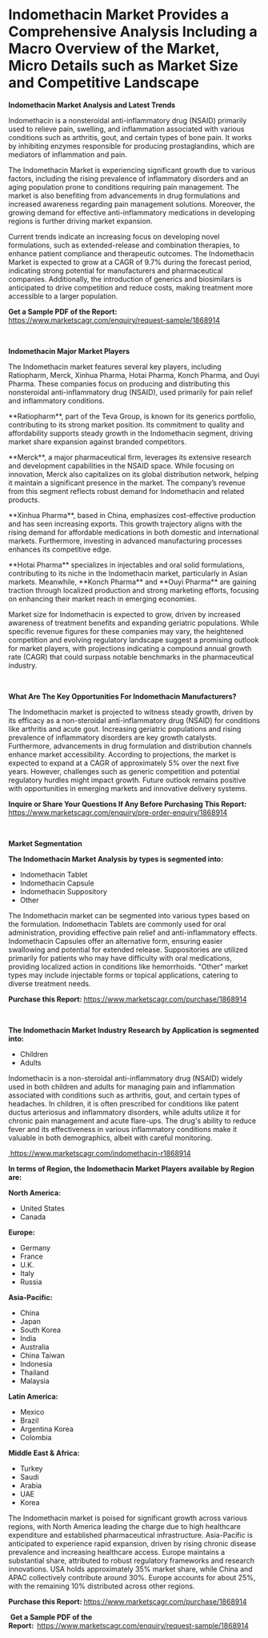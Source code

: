 <p><h1>Indomethacin Market Provides a Comprehensive Analysis Including a Macro Overview of the Market, Micro Details such as Market Size and Competitive Landscape</h1></p><p><strong>Indomethacin Market Analysis and Latest Trends</strong></p>
<p><p>Indomethacin is a nonsteroidal anti-inflammatory drug (NSAID) primarily used to relieve pain, swelling, and inflammation associated with various conditions such as arthritis, gout, and certain types of bone pain. It works by inhibiting enzymes responsible for producing prostaglandins, which are mediators of inflammation and pain.</p><p>The Indomethacin Market is experiencing significant growth due to various factors, including the rising prevalence of inflammatory disorders and an aging population prone to conditions requiring pain management. The market is also benefiting from advancements in drug formulations and increased awareness regarding pain management solutions. Moreover, the growing demand for effective anti-inflammatory medications in developing regions is further driving market expansion.</p><p>Current trends indicate an increasing focus on developing novel formulations, such as extended-release and combination therapies, to enhance patient compliance and therapeutic outcomes. The Indomethacin Market is expected to grow at a CAGR of 9.7% during the forecast period, indicating strong potential for manufacturers and pharmaceutical companies. Additionally, the introduction of generics and biosimilars is anticipated to drive competition and reduce costs, making treatment more accessible to a larger population.</p></p>
<p><strong>Get a Sample PDF of the Report:&nbsp;</strong> <a href="https://www.marketscagr.com/enquiry/request-sample/1868914?utm_campaign=3653&utm_medium=2&utm_source=Github&utm_content=ia&utm_term=19042025&utm_id=indomethacin">https://www.marketscagr.com/enquiry/request-sample/1868914</a></p>
<p>&nbsp;</p>
<p><strong>Indomethacin Major Market Players</strong></p>
<p><p>The Indomethacin market features several key players, including Ratiopharm, Merck, Xinhua Pharma, Hotai Pharma, Konch Pharma, and Ouyi Pharma. These companies focus on producing and distributing this nonsteroidal anti-inflammatory drug (NSAID), used primarily for pain relief and inflammatory conditions.</p><p>**Ratiopharm**, part of the Teva Group, is known for its generics portfolio, contributing to its strong market position. Its commitment to quality and affordability supports steady growth in the Indomethacin segment, driving market share expansion against branded competitors.</p><p>**Merck**, a major pharmaceutical firm, leverages its extensive research and development capabilities in the NSAID space. While focusing on innovation, Merck also capitalizes on its global distribution network, helping it maintain a significant presence in the market. The company’s revenue from this segment reflects robust demand for Indomethacin and related products.</p><p>**Xinhua Pharma**, based in China, emphasizes cost-effective production and has seen increasing exports. This growth trajectory aligns with the rising demand for affordable medications in both domestic and international markets. Furthermore, investing in advanced manufacturing processes enhances its competitive edge.</p><p>**Hotai Pharma** specializes in injectables and oral solid formulations, contributing to its niche in the Indomethacin market, particularly in Asian markets. Meanwhile, **Konch Pharma** and **Ouyi Pharma** are gaining traction through localized production and strong marketing efforts, focusing on enhancing their market reach in emerging economies.</p><p>Market size for Indomethacin is expected to grow, driven by increased awareness of treatment benefits and expanding geriatric populations. While specific revenue figures for these companies may vary, the heightened competition and evolving regulatory landscape suggest a promising outlook for market players, with projections indicating a compound annual growth rate (CAGR) that could surpass notable benchmarks in the pharmaceutical industry.</p></p>
<p>&nbsp;</p>
<p><strong>What Are The Key Opportunities For Indomethacin Manufacturers?</strong></p>
<p><p>The Indomethacin market is projected to witness steady growth, driven by its efficacy as a non-steroidal anti-inflammatory drug (NSAID) for conditions like arthritis and acute gout. Increasing geriatric populations and rising prevalence of inflammatory disorders are key growth catalysts. Furthermore, advancements in drug formulation and distribution channels enhance market accessibility. According to projections, the market is expected to expand at a CAGR of approximately 5% over the next five years. However, challenges such as generic competition and potential regulatory hurdles might impact growth. Future outlook remains positive with opportunities in emerging markets and innovative delivery systems.</p></p>
<p><strong>Inquire or Share Your Questions If Any Before Purchasing This Report:</strong> <a href="https://www.marketscagr.com/enquiry/pre-order-enquiry/1868914?utm_campaign=3653&utm_medium=2&utm_source=Github&utm_content=ia&utm_term=19042025&utm_id=indomethacin">https://www.marketscagr.com/enquiry/pre-order-enquiry/1868914</a></p>
<p>&nbsp;</p>
<p><strong>Market Segmentation</strong></p>
<p><strong>The Indomethacin Market Analysis by types is segmented into:</strong></p>
<p><ul><li>Indomethacin Tablet</li><li>Indomethacin Capsule</li><li>Indomethacin Suppository</li><li>Other</li></ul></p>
<p><p>The Indomethacin market can be segmented into various types based on the formulation. Indomethacin Tablets are commonly used for oral administration, providing effective pain relief and anti-inflammatory effects. Indomethacin Capsules offer an alternative form, ensuring easier swallowing and potential for extended release. Suppositories are utilized primarily for patients who may have difficulty with oral medications, providing localized action in conditions like hemorrhoids. "Other" market types may include injectable forms or topical applications, catering to diverse treatment needs.</p></p>
<p><strong>Purchase this Report:&nbsp;</strong><a href="https://www.marketscagr.com/purchase/1868914?utm_campaign=3653&utm_medium=2&utm_source=Github&utm_content=ia&utm_term=19042025&utm_id=indomethacin">https://www.marketscagr.com/purchase/1868914</a></p>
<p>&nbsp;</p>
<p><strong>The Indomethacin Market Industry Research by Application is segmented into:</strong></p>
<p><ul><li>Children</li><li>Adults</li></ul></p>
<p><p>Indomethacin is a non-steroidal anti-inflammatory drug (NSAID) widely used in both children and adults for managing pain and inflammation associated with conditions such as arthritis, gout, and certain types of headaches. In children, it is often prescribed for conditions like patent ductus arteriosus and inflammatory disorders, while adults utilize it for chronic pain management and acute flare-ups. The drug's ability to reduce fever and its effectiveness in various inflammatory conditions make it valuable in both demographics, albeit with careful monitoring.</p></p>
<p><a href="https://www.marketscagr.com/indomethacin-r1868914?utm_campaign=3653&utm_medium=2&utm_source=Github&utm_content=ia&utm_term=19042025&utm_id=indomethacin">&nbsp;https://www.marketscagr.com/indomethacin-r1868914</a></p>
<p><strong>In terms of Region, the Indomethacin Market Players available by Region are:</strong></p>
<p>
    <p> <strong> North America: </strong>
        <ul>
            <li>United States</li>
            <li>Canada</li>
        </ul>
        </p> 
    <p> <strong> Europe: </strong>
        <ul>
            <li>Germany</li>
            <li>France</li>
            <li>U.K.</li>
            <li>Italy</li>
            <li>Russia</li>
        </ul>
        </p> 
    <p> <strong> Asia-Pacific: </strong>
        <ul>
            <li>China</li>
            <li>Japan</li>
            <li>South Korea</li>
            <li>India</li>
            <li>Australia</li>
            <li>China Taiwan</li>
            <li>Indonesia</li>
            <li>Thailand</li>
            <li>Malaysia</li>
        </ul>
        </p> 
    <p> <strong> Latin America: </strong>
        <ul>
            <li>Mexico</li>
            <li>Brazil</li>
            <li>Argentina Korea</li>
            <li>Colombia</li>
        </ul>
        </p> 
    <p> <strong> Middle East & Africa: </strong>
        <ul>
            <li>Turkey</li>
            <li>Saudi</li>
            <li>Arabia</li>
            <li>UAE</li>
            <li>Korea</li>
        </ul>
    </p>
    </p>
<p><p>The Indomethacin market is poised for significant growth across various regions, with North America leading the charge due to high healthcare expenditure and established pharmaceutical infrastructure. Asia-Pacific is anticipated to experience rapid expansion, driven by rising chronic disease prevalence and increasing healthcare access. Europe maintains a substantial share, attributed to robust regulatory frameworks and research innovations. USA holds approximately 35% market share, while China and APAC collectively contribute around 30%. Europe accounts for about 25%, with the remaining 10% distributed across other regions.</p></p>
<p><strong>Purchase this Report: </strong><a href="https://www.marketscagr.com/purchase/1868914?utm_campaign=3653&utm_medium=2&utm_source=Github&utm_content=ia&utm_term=19042025&utm_id=indomethacin">https://www.marketscagr.com/purchase/1868914</a></p>
<p>&nbsp;<strong>Get a Sample PDF of the Report:&nbsp;&nbsp;</strong><a href="https://www.marketscagr.com/enquiry/request-sample/1868914?utm_campaign=3653&utm_medium=2&utm_source=Github&utm_content=ia&utm_term=19042025&utm_id=indomethacin">https://www.marketscagr.com/enquiry/request-sample/1868914</a></p>
<p><strong></strong></p>
<p><p></p><p></p><p></p></p>